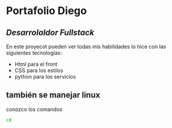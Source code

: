 # Portafolio Diego
## _Desarrolaldor Fullstack_


En este proyecot pueden ver todas mis habilidades lo hice con las siguientes tecnologias:

- Html para el front
- CSS para los estilos
- python para los servicios

## también se manejar linux

conozco los comandos

```sh
cd

```
